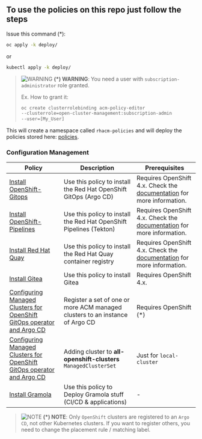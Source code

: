 ## To use the policies on this repo just follow the steps

Issue this command (*):

```bash
oc apply -k deploy/
```

or

```bash
kubectl apply -k deploy/
```

> ![WARNING](../images/warning-icon.png) **(*) WARNING**: You need a user with `subscription-administrator` role granted.
>
> Ex. How to grant it:
>
> ```bash
> oc create clusterrolebinding acm-policy-editor 
> --clusterrole=open-cluster-management:subscription-admin 
> --user=[My_User]
> ```

This will create a namespace called `rhacm-policies` and will deploy the policies stored here:
[policies](grc/policies/CM-Configuration-Management).

### Configuration Management

Policy  | Description | Prerequisites
------- | ----------- | -------------
[Install OpenShift-Gitops](./grc/policies/CM-Configuration-Management/policy-openshift-gitops-operator-patched.yaml) | Use this policy to install the Red Hat OpenShift GitOps (Argo CD) | Requires OpenShift 4.x. Check the [documentation](https://access.redhat.com/documentation/en-us/openshift_container_platform/4.10/html/cicd/gitops) for more information.
[Install OpenShift-Pipelines](./grc/policies/CM-Configuration-Management/policy-openshift-pipelines-operator.yaml) | Use this policy to install the Red Hat OpenShift Pipelines (Tekton) | Requires OpenShift 4.x. Check the [documentation](https://access.redhat.com/documentation/en-us/openshift_container_platform/4.10/html/cicd/pipelines) for more information.
[Install Red Hat Quay](./grc/policies/CM-Configuration-Management/policy-openshift-quay-install-config.yaml) | Use this policy to install the Red Hat Quay container registry | Requires OpenShift 4.x. Check the [documentation](https://access.redhat.com/documentation/en-us/red_hat_quay/3/html/deploy_red_hat_quay_on_openshift_with_the_quay_operator/operator-deploy) for more information.
[Install Gitea](./grc/policies/CM-Configuration-Management/policy-openshift-gitea-install-config.yaml) | Use this policy to install Gitea | Requires OpenShift 4.x.
[Configuring Managed Clusters for OpenShift GitOps operator and Argo CD](./grc/policies/CM-Configuration-Management/policy-openshift-gitops-acm-integration.yaml) | Register a set of one or more ACM managed clusters to an instance of Argo CD | Requires OpenShift (*)
[Configuring Managed Clusters for OpenShift GitOps operator and Argo CD](./grc/policies/CM-Configuration-Management/policy-label-cluster.yaml) | Adding cluster to **all-openshift-clusters** `ManagedClusterSet` | Just for `local-cluster`
[Install Gramola](./grc/policies/CM-Configuration-Management/policy-gitops-gramola-all.yaml) | Use this policy to Deploy Gramola stuff (CI/CD & applications) | -

> ![NOTE](../images/note-icon.png) **(*) NOTE**: Only `OpenShift` clusters are registered to an `Argo CD`, not other Kubernetes clusters. If you want to register others, you need to change the placement rule / matching label.
